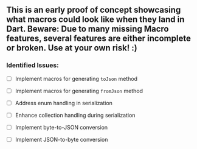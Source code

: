 
## This is an early proof of concept showcasing what macros could look like when they land in Dart. Beware: Due to many missing Macro features, several features are either incomplete or broken. Use at your own risk! :)


### **Identified Issues:**

- [ ] Implement macros for generating `toJson` method
- [ ] Implement macros for generating `fromJson` method
- [ ] Address enum handling in serialization
- [ ] Enhance collection handling during serialization
- [ ] Implement byte-to-JSON conversion
- [ ] Implement JSON-to-byte conversion

